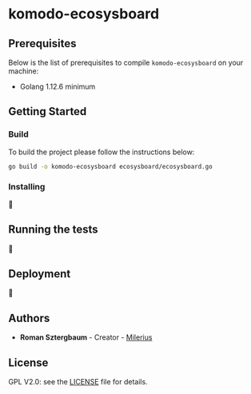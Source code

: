 # komodo-ecosysboard

## Prerequisites

Below is the list of prerequisites to compile `komodo-ecosysboard` on your machine:

- Golang 1.12.6 minimum

## Getting Started

### Build

To build the project please follow the instructions below:

```bash
go build -o komodo-ecosysboard ecosysboard/ecosysboard.go
```

### Installing

:construction:

## Running the tests

:construction:

## Deployment

:construction:

## Authors

-  **Roman Sztergbaum** - Creator - [Milerius](https://github.com/Milerius)

## License

GPL V2.0: see the [LICENSE](./LICENSE) file for details.
